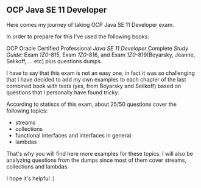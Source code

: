 ## OCP Java SE 11 Developer

Here comes my journey of taking OCP Java SE 11 Developer exam. 

In order to prepare for this I've used the following books:

OCP Oracle Certified Professional _Java SE 11 Developer_ Complete _Study Guide_: Exam _1Z0_-815, Exam _1Z0_-816, and Exam _1Z0_-819[Boyarsky, Jeanne, Selikoff, ... etc] plus questions dumps. 

I have to say that this exam is not an easy one, in fact it was so challenging that I have decided to add my own examples to each chapter of the last combined book with tests (yes, from Boyarsky and Selikoff) based on questions that I personally have found tricky. 

According to statiscs of this exam, about 25/50 questions cover the following topics: 

 - streams
 - collections
 - functional interfaces and interfaces in general
 - lambdas 

That's why you will find here more examples for these topics. 
I will also be analyzing questions from the dumps since most of them cover streams, collections and lambdas. 

I hope it's helpful :) 

